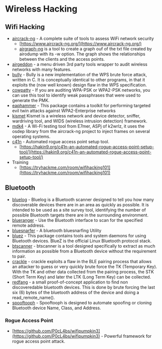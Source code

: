 # Wireless Hacking

## Wifi Hacking

* [aircrack-ng](https://www.kali.org/tools/aircrack-ng/) - A complete suite of tools to assess WiFi network security
  * [https://www.aircrack-ng.org/](https://www.aircrack-ng.org/)
  * [airgraph-ng](https://www.kali.org/tools/aircrack-ng/#airgraph-ng) is a tool to create a graph ouf of the txt file created by airodump with its -w option. The graph shows the relationships between the clients and the access points.
* [airgeddon](https://www.kali.org/tools/airgeddon/) - a menu driven 3rd party tools wrapper to audit wireless networks with many features.
* [bully](https://www.kali.org/tools/bully/) - Bully is a new implementation of the WPS brute force attack, written in C. It is conceptually identical to other programs, in that it exploits the (now well known) design flaw in the WPS specification.
* [cowpatty](https://www.kali.org/tools/cowpatty/) - If you are auditing WPA-PSK or WPA2-PSK networks, you can use this tool to identify weak passphrases that were used to generate the PMK.
* [eaphammer](https://www.kali.org/tools/eaphammer/) - This package contains a toolkit for performing targeted evil twin attacks against WPA2-Enterprise networks
* [kismet](https://www.kali.org/tools/kismet/)  Kismet is a wireless network and device detector, sniffer, wardriving tool, and WIDS (wireless intrusion detection) framework.
* [mdk4](https://www.kali.org/tools/mdk4/) - A Wi-Fi testing tool from E7mer, ASPj of k2wrlz, it uses the osdep library from the aircrack-ng project to inject frames on several operating systems.
* [c41n](https://github.com/MS-WEB-BN/c41n) - Automated rogue access point setup tool.
  * [https://hakin9.org/c41n-an-automated-rogue-access-point-setup-tool/](https://hakin9.org/c41n-an-automated-rogue-access-point-setup-tool/)
* Training
  * [https://tryhackme.com/room/wifihacking101](https://tryhackme.com/room/wifihacking101)

## Bluetooth

* [bluelog](https://www.kali.org/tools/bluelog/) - Bluelog is a Bluetooth scanner designed to tell you how many discoverable devices there are in an area as quickly as possible. It is intended to be used as a site survey tool, identifying the number of possible Bluetooth targets there are in the surrounding environment.
* [blueranger](https://www.kali.org/tools/blueranger/) - Use the Bluetooth interface to scan for the specified remote address.
* [bluesnarfer](https://www.kali.org/tools/bluesnarfer/) - A bluetooth bluesnarfing Utility
* [bluez](https://www.kali.org/tools/bluez/) - This package contains tools and system daemons for using Bluetooth devices. BlueZ is the official Linux Bluetooth protocol stack.
* [btscanner](https://www.kali.org/tools/btscanner/) - btscanner is a tool designed specifically to extract as much information as possible from a Bluetooth device without the requirement to pair.
* [crackle](https://www.kali.org/tools/crackle/) - crackle exploits a flaw in the BLE pairing process that allows an attacker to guess or very quickly brute force the TK (Temporary Key). With the TK and other data collected from the pairing process, the STK (Short Term Key) and later the LTK (Long Term Key) can be collected.
* [redfang](https://www.kali.org/tools/redfang/) - a small proof-of-concept application to find non discoveredable bluetooth devices. This is done by brute forcing the last six (6) bytes of the bluetooth address of the device and doing a read\_remote\_name().
* [spooftooph](https://www.kali.org/tools/spooftooph/) - Spooftooph is designed to automate spoofing or cloning Bluetooth device Name, Class, and Address.

### Rogue Access Point

* [https://github.com/P0cL4bs/wifipumpkin3](https://github.com/P0cL4bs/wifipumpkin3) - Powerful framework for rogue access point attack.
